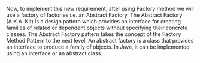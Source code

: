Now, to implement this new requirement, after using Factory method we will use a factory of factories i.e. an Abstract Factory.
The Abstract Factory (A.K.A. Kit) is a design pattern which provides an interface for creating families of related or dependent
objects without specifying their concrete classes. The Abstract Factory pattern takes the concept of the Factory Method Pattern
to the next level. An abstract factory is a class that provides an interface to produce a family of objects. In Java, it can be
implemented using an interface or an abstract class.